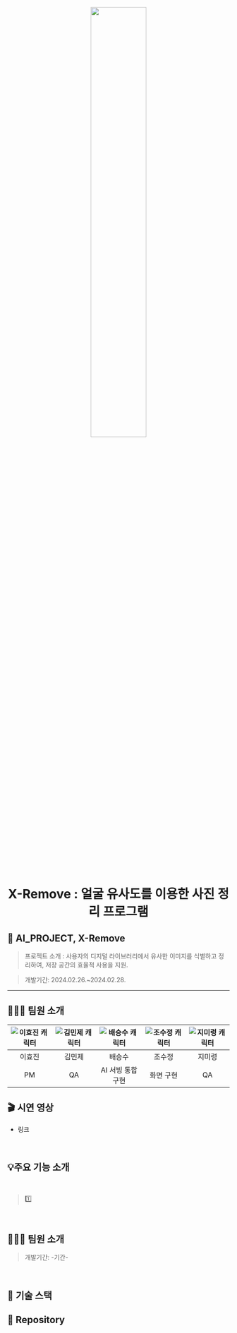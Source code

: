 <p align="center">
  <img src="https://github.com/TEAM-MUJAE/x-remove/assets/132265893/12288aa0-57ec-4969-9352-eb86e644727f" style="height: 50%; width:50%;">
</p>

<div align="center">

# X-Remove : 얼굴 유사도를 이용한 사진 정리 프로그램

</div>


## 🎤 AI_PROJECT, X-Remove

> 프로젝트 소개 : 사용자의 디지털 라이브러리에서 유사한 이미지를 식별하고 정리하여, 저장 공간의 효율적 사용을 지원.

> 개발기간: 2024.02.26.~2024.02.28.

<hr/>

## 🧑‍🤝‍🧑 팀원 소개
| <div align="center">![이효진 캐릭터](https://github.com/TEAM-MUJAE/.github/assets/132265893/863c86d8-cb8d-40fd-9444-6c00bb8376b9)</div> | <div align="center">![김민제 캐릭터](https://github.com/TEAM-MUJAE/.github/assets/132265893/24fb3204-993d-4e9d-a6ab-ad00acc44f33)</div> | <div align="center">![배승수 캐릭터](https://github.com/TEAM-MUJAE/.github/assets/132265893/1356f161-55b1-4c62-895e-f106e8d0079f)</div> | <div align="center">![조수정 캐릭터](https://github.com/TEAM-MUJAE/.github/assets/132265893/902c79dd-a69a-4d03-acd3-cd8606b878ee)</div> | <div align="center">![지미령 캐릭터](https://github.com/TEAM-MUJAE/.github/assets/132265893/edebbc07-197e-4ab8-81c0-eee041bd7129)</div> | 
| ----- | ------- | ------ | ------- | ------ |
| <div align="center">이효진</div> | <div align="center">김민제</div> | <div align="center">배승수</div> | <div align="center">조수정</div> | <div align="center">지미령</div> |
| <div align="center">PM</div> | <div align="center">QA</div> | <div align="center">AI 서빙 통합 구현</div> | <div align="center">화면 구현</div> | <div align="center">QA</div> |
</hr>



## 🎬 시연 영상

- 링크

</br>

## 💡주요 기능 소개
</br>

> 1️⃣ 

</br>

## 🧑‍🤝‍🧑 팀원 소개
</hr>

> 개발기간: -기간-

<!--
팀원 이름 및 역할 표
| <div align="center">![IMG_0165](https://github.com/Merge-co/.github/assets/137472733/453e0d8d-ebb1-4af4-85cd-7fabe8a90591)</div> | <div align="center">![IMG_0166](https://github.com/Merge-co/.github/assets/137472733/ff0240cb-0d68-4784-9a25-95062954d90b)</div> | <div align="center">![IMG_0167](https://github.com/Merge-co/.github/assets/137472733/2ce10fa0-3849-42d3-acf3-ce0773735f77)</div> | <div align="center">![IMG_0168](https://github.com/Merge-co/.github/assets/137472733/a7db652f-1c4f-4ecd-8d22-2ec11e7d7d11)</div> | <div align="center">![IMG_0169](https://github.com/Merge-co/.github/assets/137472733/92f61002-1717-4f63-a7a9-369db05a1b40)</div> | 
| ----- | ------- | ------ | ------- | ------ |
| <div align="center">김민범</div> | <div align="center">강한성</div> | <div align="center">이소망</div> | <div align="center">배승수</div> | <div align="center">이선호</div> |
| <div align="center">중고상품</div> | <div align="center">중고상품 및 꾸러미</div> | <div align="center">쪽지 및 1:1 문의</div> | <div align="center">로그인 및 마이페이지</div> | <div align="center">신고관리 및 회원 제재</div> |
-->
</br>

## 🔧 기술 스택

<!--

> Backend <br/>
        <img src="https://img.shields.io/badge/Java-007396?style=flat&logo=Java&logoColor=white"/>
        <img src="https://img.shields.io/badge/SpringBoot-6DB33F?style=flat&logo=SpringBoot&logoColor=white"/> <br/>
	
> Frontend <br/>
        <img src="https://img.shields.io/badge/HTML-E34F26?style=flat&logo=HTML5&logoColor=white"/>
        <img src="https://img.shields.io/badge/CSS-1572B6?style=flat&logo=CSS3&logoColor=white"/> 
        <img src="https://img.shields.io/badge/Javascript-F7DF1E?style=flat&logo=Javascript&logoColor=white"/> 
        <img src="https://img.shields.io/badge/React-61DAFB?style=flat&logo=React&logoColor=white"/><br/>
	
> Database <br/>
        <img src="https://img.shields.io/badge/MySQL-4479A1?style=flat&logo=MySQL&logoColor=white"/><br/>
	
> Server <br/>
        <img src="https://img.shields.io/badge/ApacheTomcat-F8DC75?style=flat&logo=ApacheTomcat&logoColor=white"/> <br/>
	
> Environment <br/>
        <img src="https://img.shields.io/badge/Intellij IDEA-000000?style=flat&logo=IntellijIDEA&logoColor=white"/> 
        <img src="https://img.shields.io/badge/Visual Studio Code-007ACC?style=flat&logo=visualstudiocode&logoColor=white"/>

 
> Communication <br/>
 	<img src="https://img.shields.io/badge/Notion-000000?style=flat&logo=Notion&logoColor=white"/>
	<img src="https://img.shields.io/badge/GitHub-000000?style=flat&logo=Github&logoColor=white"/> <br/>
-->


## 📖 Repository
<!--

📑[BackEnd Repository]() <br/>
📑[FrontEnd Repository]() <br/>
-->
